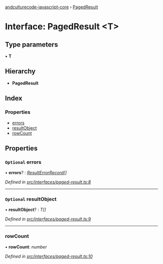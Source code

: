 [andculturecode-javascript-core](../README.md) › [PagedResult](pagedresult.md)

# Interface: PagedResult <**T**>

## Type parameters

▪ **T**

## Hierarchy

* **PagedResult**

## Index

### Properties

* [errors](pagedresult.md#optional-errors)
* [resultObject](pagedresult.md#optional-resultobject)
* [rowCount](pagedresult.md#rowcount)

## Properties

### `Optional` errors

• **errors**? : *[ResultErrorRecord](../classes/resulterrorrecord.md)[]*

*Defined in [src/interfaces/paged-result.ts:8](https://github.com/AndcultureCode/AndcultureCode.JavaScript.Core/blob/0fc84c2/src/interfaces/paged-result.ts#L8)*

___

### `Optional` resultObject

• **resultObject**? : *T[]*

*Defined in [src/interfaces/paged-result.ts:9](https://github.com/AndcultureCode/AndcultureCode.JavaScript.Core/blob/0fc84c2/src/interfaces/paged-result.ts#L9)*

___

###  rowCount

• **rowCount**: *number*

*Defined in [src/interfaces/paged-result.ts:10](https://github.com/AndcultureCode/AndcultureCode.JavaScript.Core/blob/0fc84c2/src/interfaces/paged-result.ts#L10)*
